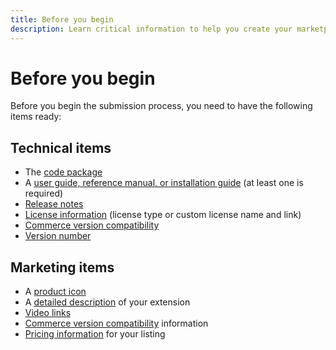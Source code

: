 ```yaml
---
title: Before you begin
description: Learn critical information to help you create your marketplace listing.
---
```


# Before you begin

Before you begin the submission process, you need to have the following items ready:

## Technical items

-  The [code package](technical-review-guidelines.md)
-  A [user guide, reference manual, or installation guide](content.md) (at least one is required)
-  [Release notes](submit-for-technical-review.md)
-  [License information](submit-for-technical-review.md) (license type or custom license name and link)
-  [Commerce version compatibility](extension-version.md)
-  [Version number](extension-version.md)

## Marketing items

-  A [product icon](submit-for-marketing-review.md)
-  A [detailed description](content.md) of your extension
-  [Video links](submit-for-marketing-review.md)
-  [Commerce version compatibility](submit-for-marketing-review.md) information
-  [Pricing information](submit-for-marketing-review.md) for your listing
